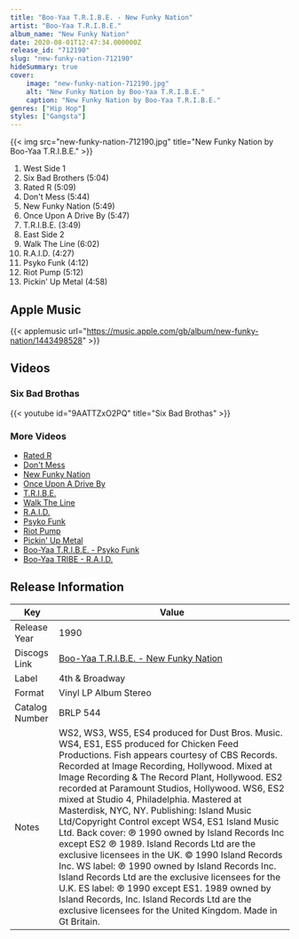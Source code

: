 ```yaml
---
title: "Boo-Yaa T.R.I.B.E. - New Funky Nation"
artist: "Boo-Yaa T.R.I.B.E."
album_name: "New Funky Nation"
date: 2020-08-01T12:47:34.000000Z
release_id: "712190"
slug: "new-funky-nation-712190"
hideSummary: true
cover:
    image: "new-funky-nation-712190.jpg"
    alt: "New Funky Nation by Boo-Yaa T.R.I.B.E."
    caption: "New Funky Nation by Boo-Yaa T.R.I.B.E."
genres: ["Hip Hop"]
styles: ["Gangsta"]
---
```


{{< img src="new-funky-nation-712190.jpg" title="New Funky Nation by Boo-Yaa T.R.I.B.E." >}}

<!-- section break -->

1. West Side 1
2. Six Bad Brothers (5:04)
3. Rated R (5:09)
4. Don't Mess (5:44)
5. New Funky Nation (5:49)
6. Once Upon A Drive By (5:47)
7. T.R.I.B.E. (3:49)
8. East Side 2
9. Walk The Line (6:02)
10. R.A.I.D. (4:27)
11. Psyko Funk (4:12)
12. Riot Pump (5:12)
13. Pickin' Up Metal (4:58)

<!-- section break -->




## Apple Music
{{< applemusic url="https://music.apple.com/gb/album/new-funky-nation/1443498528" >}}





## Videos
### Six Bad Brothas
{{< youtube id="9AATTZxO2PQ" title="Six Bad Brothas" >}}<br>

### More Videos

- [Rated R](https://www.youtube.com/watch?v=UPI5Z9JCA7M)
- [Don't Mess](https://www.youtube.com/watch?v=NTZaHs0Jukc)
- [New Funky Nation](https://www.youtube.com/watch?v=wtj3sgm8M_I)
- [Once Upon A Drive By](https://www.youtube.com/watch?v=GQPLfzFnWA0)
- [T.R.I.B.E.](https://www.youtube.com/watch?v=bQv2-MxXXC4)
- [Walk The Line](https://www.youtube.com/watch?v=JYFhSAVJpgc)
- [R.A.I.D.](https://www.youtube.com/watch?v=ubYhrLHHtk0)
- [Psyko Funk](https://www.youtube.com/watch?v=Bi3lEFyrsZg)
- [Riot Pump](https://www.youtube.com/watch?v=9FWZOVD0sDo)
- [Pickin' Up Metal](https://www.youtube.com/watch?v=fR7-TIL4nvQ)
- [Boo-Yaa T.R.I.B.E. - Psyko Funk](https://www.youtube.com/watch?v=gqTvJ-kO1z8)
- [Boo-Yaa TRIBE - R.A.I.D.](https://www.youtube.com/watch?v=EsPV6Qomxzo)


## Release Information
|  Key           | Value                                                |
| ---------------| ---------------------------------------------------- |
| Release Year   | 1990                                   |
| Discogs Link   | [Boo-Yaa T.R.I.B.E. - New Funky Nation](https://www.discogs.com/release/712190-Boo-Yaa-TRIBE-New-Funky-Nation) |
| Label          | 4th & Broadway |
| Format         | Vinyl LP Album Stereo |
| Catalog Number | BRLP 544 |
| Notes | WS2, WS3, WS5, ES4 produced for Dust Bros. Music. WS4, ES1, ES5 produced for Chicken Feed Productions.  Fish appears courtesy of CBS Records.  Recorded at Image Recording, Hollywood. Mixed at Image Recording & The Record Plant, Hollywood. ES2 recorded at Paramount Studios, Hollywood. WS6, ES2 mixed at Studio 4, Philadelphia. Mastered at Masterdisk, NYC, NY.  Publishing: Island Music Ltd/Copyright Control except WS4, ES1 Island Music Ltd.  Back cover: ℗ 1990 owned by Island Records Inc except ES2 ℗ 1989. Island Records Ltd are the exclusive licensees in the UK. © 1990 Island Records Inc.  WS label: ℗ 1990 owned by Island Records Inc. Island Records Ltd are the exclusive licensees for the U.K.  ES label: ℗ 1990 except ES1. 1989 owned by Island Records, Inc. Island Records Ltd are the exclusive licensees for the United Kingdom. Made in Gt Britain. |